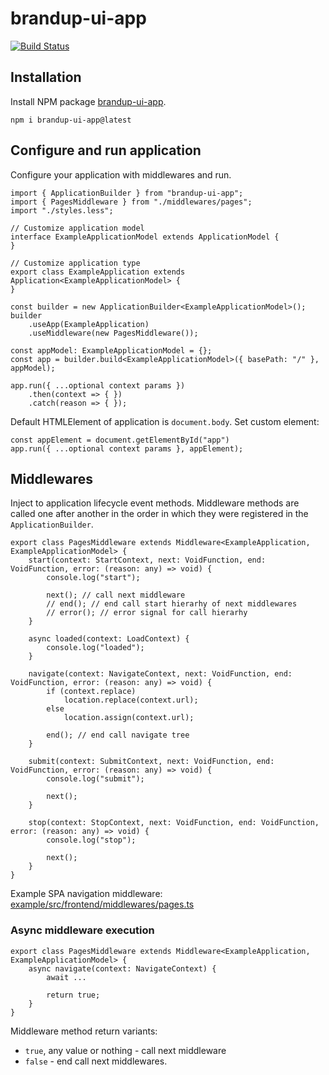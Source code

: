 # brandup-ui-app

[![Build Status](https://dev.azure.com/brandup/BrandUp%20Core/_apis/build/status%2FBrandUp%2Fbrandup-ui?branchName=master)]()

## Installation

Install NPM package [brandup-ui-app](https://www.npmjs.com/package/brandup-ui-app).

```
npm i brandup-ui-app@latest
```

## Configure and run application

Configure your application with middlewares and run.

```
import { ApplicationBuilder } from "brandup-ui-app";
import { PagesMiddleware } from "./middlewares/pages";
import "./styles.less";

// Customize application model
interface ExampleApplicationModel extends ApplicationModel {
}

// Customize application type
export class ExampleApplication extends Application<ExampleApplicationModel> {
}

const builder = new ApplicationBuilder<ExampleApplicationModel>();
builder
	.useApp(ExampleApplication)
	.useMiddleware(new PagesMiddleware());

const appModel: ExampleApplicationModel = {};
const app = builder.build<ExampleApplicationModel>({ basePath: "/" }, appModel);

app.run({ ...optional context params })
	.then(context => { })
	.catch(reason => { });
```

Default HTMLElement of application is `document.body`. Set custom element:

```
const appElement = document.getElementById("app")
app.run({ ...optional context params }, appElement);
```

## Middlewares

Inject to application lifecycle event methods. Middleware methods are called one after another in the order in which they were registered in the `ApplicationBuilder`.

```
export class PagesMiddleware extends Middleware<ExampleApplication, ExampleApplicationModel> {
    start(context: StartContext, next: VoidFunction, end: VoidFunction, error: (reason: any) => void) {
        console.log("start");

        next(); // call next middleware
		// end(); // end call start hierarhy of next middlewares
		// error(); // error signal for call hierarhy
    }

    async loaded(context: LoadContext) {
        console.log("loaded");
    }

    navigate(context: NavigateContext, next: VoidFunction, end: VoidFunction, error: (reason: any) => void) {
        if (context.replace)
            location.replace(context.url);
        else
            location.assign(context.url);

        end(); // end call navigate tree
    }

    submit(context: SubmitContext, next: VoidFunction, end: VoidFunction, error: (reason: any) => void) {
        console.log("submit");

        next();
    }

    stop(context: StopContext, next: VoidFunction, end: VoidFunction, error: (reason: any) => void) {
        console.log("stop");

        next();
    }
}
```

Example SPA navigation middleware: [example/src/frontend/middlewares/pages.ts](/example/src/frontend/middlewares/pages.ts)

### Async middleware execution

```
export class PagesMiddleware extends Middleware<ExampleApplication, ExampleApplicationModel> {
	async navigate(context: NavigateContext) {
        await ...

		return true;
    }
}
```

Middleware method return variants:

- `true`, any value or nothing - call next middleware
- `false` - end call next middlewares.